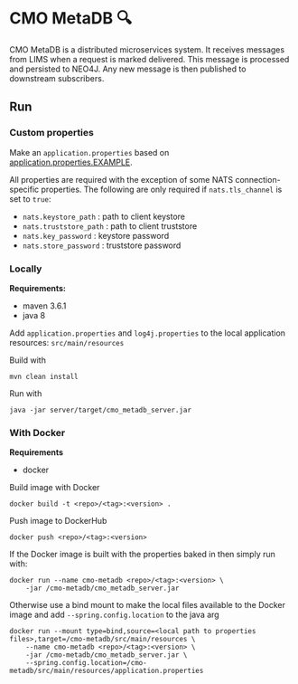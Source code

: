 # CMO MetaDB 🔍

CMO MetaDB is a distributed microservices system. It receives messages from LIMS when a request is marked delivered. This message is processed and persisted to NEO4J. Any new message is then published to downstream subscribers.

## Run

### Custom properties

Make an `application.properties` based on [application.properties.EXAMPLE](src/main/resources/application.properties.EXAMPLE). 

All properties are required with the exception of some NATS connection-specific properties. The following are only required if `nats.tls_channel` is set to `true`:

- `nats.keystore_path` : path to client keystore
- `nats.truststore_path` : path to client truststore
- `nats.key_password` : keystore password
- `nats.store_password` : truststore password

### Locally

**Requirements:**
- maven 3.6.1
- java 8

Add `application.properties` and `log4j.properties` to the local application resources: `src/main/resources`

Build with 

```
mvn clean install
```

Run with 

```
java -jar server/target/cmo_metadb_server.jar
```

### With Docker

**Requirements**
- docker

Build image with Docker

```
docker build -t <repo>/<tag>:<version> .
```

Push image to DockerHub 

```
docker push <repo>/<tag>:<version>
```

If the Docker image is built with the properties baked in then simply run with:


```
docker run --name cmo-metadb <repo>/<tag>:<version> \
	-jar /cmo-metadb/cmo_metadb_server.jar
```

Otherwise use a bind mount to make the local files available to the Docker image and add  `--spring.config.location` to the java arg

```
docker run --mount type=bind,source=<local path to properties files>,target=/cmo-metadb/src/main/resources \
	--name cmo-metadb <repo>/<tag>:<version> \
	-jar /cmo-metadb/cmo_metadb_server.jar \
	--spring.config.location=/cmo-metadb/src/main/resources/application.properties
```
